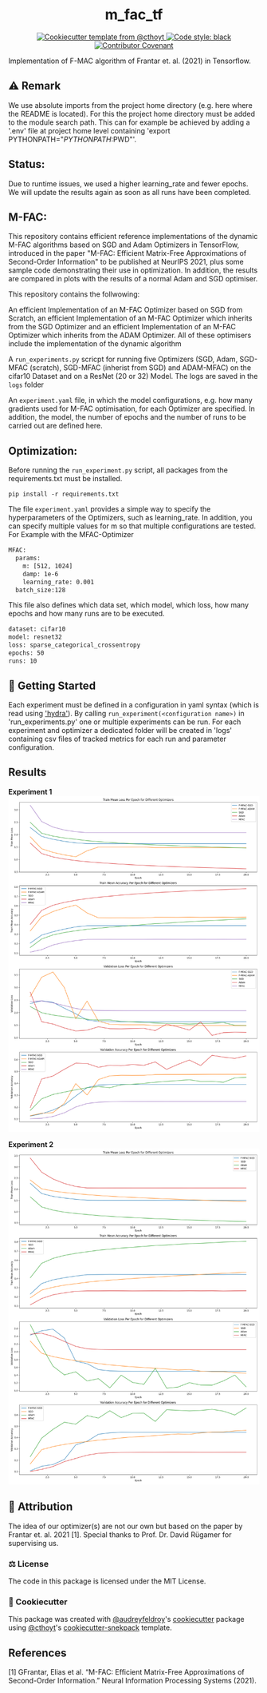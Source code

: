<!--
<p align="center">
  <img src="https://github.com//f-mac-tf/raw/main/docs/source/logo.png" height="150">
</p>
-->

<h1 align="center">
  m_fac_tf
</h1>

<p align="center">
    </a>  
    <a href="https://github.com/cthoyt/cookiecutter-python-package">
        <img alt="Cookiecutter template from @cthoyt" src="https://img.shields.io/badge/Cookiecutter-snekpack-blue" /> 
    </a>
    <a href='https://github.com/psf/black'>
        <img src='https://img.shields.io/badge/code%20style-black-000000.svg' alt='Code style: black' />
    </a>
    <a href="https://github.com//f-mac-tf/blob/main/.github/CODE_OF_CONDUCT.md">
        <img src="https://img.shields.io/badge/Contributor%20Covenant-2.1-4baaaa.svg" alt="Contributor Covenant"/>
    </a>
</p>

Implementation of F-MAC algorithm of Frantar et. al. (2021) in Tensorflow.

## :warning: Remark
We use absolute imports from the project home directory (e.g. here where the README is located).
For this the project home directory must be added to the module search path. This can for example be achieved by adding a '.env' file at project home level containing 'export PYTHONPATH="$PYTHONPATH:$PWD"'.

## Status:

Due to runtime issues, we used a higher learning_rate and fewer epochs. We will update the results again as soon as all runs have been completed.

## M-FAC:

This repository contains efficient reference implementations of the dynamic M-FAC algorithms based on SGD and Adam Optimizers in TensorFlow, introduced in the paper "M-FAC: Efficient Matrix-Free Approximations of Second-Order Information" to be published at NeurIPS 2021, plus some sample code demonstrating their use in optimization. In addition, the results are compared in plots with the results of a normal Adam and SGD optimiser.

This repository contains the follwowing:

An efficient Implementation of an M-FAC Optimizer based on SGD from Scratch, an efficient Implementation of an M-FAC Optimizer which inherits from the SGD Optimizer and an efficient Implementation of an M-FAC Optimizer which inherits from the ADAM Optimizer.
All of these optimisers include the implementation of the dynamic algorithm

A `run_experiments.py` scricpt for running five Optimizers (SGD, Adam, SGD-MFAC (scratch), SGD-MFAC (inherist from SGD) and ADAM-MFAC) on the cifar10 Dataset and on a ResNet (20 or 32) Model. The logs are saved in the `logs` folder

An `experiment.yaml` file, in which the model configurations, e.g. how many gradients used for M-FAC optimisation, for each Optimizer are specified. In addition, the model, the number of epochs and the number of runs to be carried out are defined here.


## Optimization:

Before running the `run_experiment.py` script, all packages from the requirements.txt must be installed.

```
pip install -r requirements.txt
```

The file `experiment.yaml` provides a simple way to specify the hyperparameters of the Optimizers, such as learning_rate. In addition, you can specify multiple values for m so that multiple configurations are tested. For Example with the MFAC-Optimizer

```
MFAC: 
  params: 
    m: [512, 1024] 
    damp: 1e-6 
    learning_rate: 0.001
  batch_size:128
```

This file also defines which data set, which model, which loss, how many epochs and how many runs are to be executed.

```
dataset: cifar10
model: resnet32
loss: sparse_categorical_crossentropy
epochs: 50
runs: 10
```


## 💪 Getting Started

Each experiment must be defined in a configuration in yaml syntax (which is read using ['hydra'](https://hydra.cc/docs/intro/)).
By calling `run_experiment(<configuration name>)` in 'run_experiments.py' one or multiple experiments can be run.
For each experiment and optimizer a dedicated folder will be created in 'logs' containing csv files of tracked metrics for each run and parameter configuration.

## Results
**Experiment 1**
![Ergebnisse Lauf 1](logs/experiment1.png)

**Experiment 2**
![Ergebnisse Lauf 2](logs/experiment2.png)

## 👋 Attribution
The idea of our optimizer(s) are not our own but based on the paper by Frantar et. al. 2021 [1].
Special thanks to Prof. Dr. David Rügamer for supervising us.

### ⚖️ License

The code in this package is licensed under the MIT License.

### 🍪 Cookiecutter

This package was created with [@audreyfeldroy](https://github.com/audreyfeldroy)'s
[cookiecutter](https://github.com/cookiecutter/cookiecutter) package using [@cthoyt](https://github.com/cthoyt)'s
[cookiecutter-snekpack](https://github.com/cthoyt/cookiecutter-snekpack) template.

## References

\[1\] GFrantar, Elias et al. “M-FAC: Efficient Matrix-Free Approximations of Second-Order Information.” Neural Information Processing Systems (2021).
